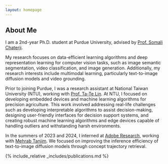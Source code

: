 ```yaml
---
layout: homepage
---
```


## About Me

I am a 2nd-year Ph.D. student at Purdue University, advised by [Prof. Somali Chaterji](https://schaterji.io/).

My research focuses on data-efficient learning algorithms and deep representation learning for computer vision tasks, such as image semantic segmentation, video classification, and image generation. Additionally, my research interests include multimodal learning, particularly text-to-image diffusion models and video grounding.

Prior to joining Purdue, I was a research assistant at National Taiwan University (NTU), working with [Prof. Ta-Te Lin](http://ttlin.bime.ntu.edu.tw/ttlin). At NTU, I focused on developing embedded devices and machine learning algorithms for precision agriculture. This work involved addressing real-life challenges such as developing interpretable algorithms to assist decision-making, designing user-friendly interfaces for decision support systems, and creating robust machine learning algorithms and edge devices capable of handling outliers and withstanding harsh environments.

In the summers of 2023 and 2024, I interned at [Adobe Research](https://research.adobe.com/), working with [Mehrab Tanjim](https://mehrab-tanjim.github.io/). We focused on improving the inference efficiency of text-to-image diffusion models through concept trajectory retrieval. 


{% include_relative _includes/publications.md %}

<!-- {% include_relative _includes/services.md %} -->
